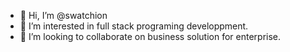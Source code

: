 - 👋 Hi, I’m @swatchion
- 👀 I’m interested in full stack programing developpment.
- 💞️ I’m looking to collaborate on business solution for enterprise.
<!-- 📫 Please contact swatchion@gmail.com if you need help. -->

<!---
swatchion/swatchion is a ✨ special ✨ repository because its `README.md` (this file) appears on your GitHub profile.
You can click the Preview link to take a look at your changes.
--->
